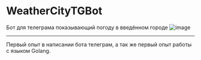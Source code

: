 # WeatherCityTGBot
Бот для телеграма показывающий погоду в введённом городе
![image](https://user-images.githubusercontent.com/72348172/202174472-d6885b69-bc15-4b75-9228-e3f82ba977cb.png)

____
Первый опыт в написании бота телеграм, а так же первый опыт работы с языком Golang.
